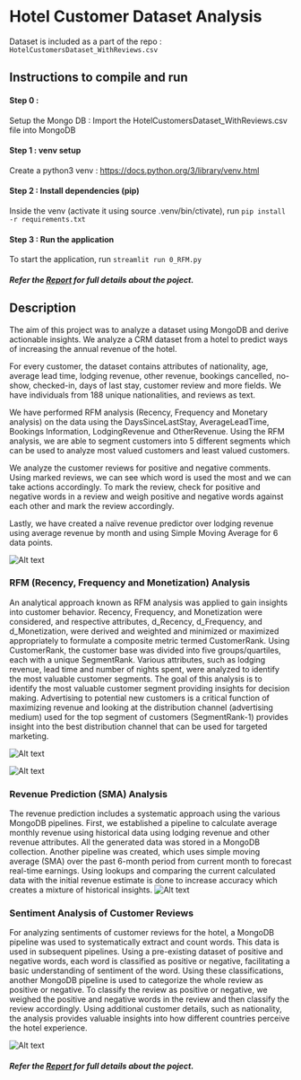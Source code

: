 # Hotel Customer Dataset Analysis

Dataset is included as a part of the repo : `HotelCustomersDataset_WithReviews.csv`

## Instructions to compile and run

#### Step 0 : 
Setup the Mongo DB : Import the HotelCustomersDataset_WithReviews.csv file into MongoDB

#### Step 1 : venv setup

Create a python3 venv : https://docs.python.org/3/library/venv.html

#### Step 2 : Install dependencies (pip)

Inside the venv (activate it using source .venv/bin/ctivate), run ```pip install -r requirements.txt```

#### Step 3 : Run the application

To start the application, run ```streamlit run 0_RFM.py```

##### Refer the [Report](/Report.pdf) for full details about the poject. 


## Description

The aim of this project was to analyze a dataset using MongoDB and derive actionable insights. We analyze a CRM dataset from a hotel to predict ways of increasing the annual revenue of the hotel.

For every customer, the dataset contains attributes of nationality, age, average lead time, lodging revenue, other revenue, bookings cancelled, no-show, checked-in, days of last stay, customer review and more fields. We have individuals from 188 unique nationalities, and reviews as text. 

We have performed RFM analysis (Recency, Frequency and Monetary analysis) on the data using the DaysSinceLastStay, AverageLeadTime, Bookings Information, LodgingRevenue and OtherRevenue. Using the RFM analysis, we are able to segment customers into 5 different segments which can be used to analyze most valued customers and least valued customers. 

We analyze the customer reviews for positive and negative comments. Using marked reviews, we can see which word is used the most and we can take actions accordingly. To mark the review, check for positive and negative words in a review and weigh positive and negative words against each other and mark the review accordingly. 

Lastly, we have created a naïve revenue predictor over lodging revenue using average revenue by month and using Simple Moving Average for 6 data points.

![Alt text](imgs/image.png)

### RFM (Recency, Frequency and Monetization) Analysis

An analytical approach known as RFM analysis was applied to gain insights into customer behavior. Recency, Frequency, and Monetization were considered, and respective attributes, d_Recency, d_Frequency, and d_Monetization, were derived and weighted and minimized or maximized appropriately to formulate a composite metric termed CustomerRank. Using CustomerRank, the customer base was divided into five groups/quartiles, each with a unique SegmentRank. Various attributes, such as lodging revenue, lead time and number of nights spent, were analyzed to identify the most valuable customer segments. The goal of this analysis is to identify the most valuable customer segment providing insights for decision making. Advertising to potential new customers is a critical function of maximizing revenue and looking at the distribution channel   (advertising medium) used for the top segment of customers (SegmentRank-1) provides insight into the best distribution channel that can be used for targeted marketing.

![Alt text](imgs/image-1.png)

![Alt text](imgs/image-3.png)

### Revenue Prediction (SMA) Analysis

The revenue prediction includes a systematic approach using the various MongoDB pipelines. First, we established a pipeline to calculate average monthly revenue using historical data using lodging revenue and other revenue attributes. All the generated data was stored in a MongoDB collection. Another pipeline was created, which uses simple moving average (SMA) over the past 6-month period from current month to forecast real-time earnings. Using lookups and comparing the current calculated data with the initial revenue estimate is done to increase accuracy which creates a mixture of historical insights.
![Alt text](imgs/image-2.png)

### Sentiment Analysis of Customer Reviews
For analyzing sentiments of customer reviews for the hotel, a MongoDB pipeline was used to systematically extract and count words. This data is used in subsequent pipelines. Using a pre-existing dataset of positive and negative words, each word is classified as positive or negative, facilitating a basic understanding of sentiment of the word. Using these classifications, another MongoDB pipeline is used to categorize the whole review as positive or negative. To classify the review as positive or negative, we weighed the positive and negative words in the review and then classify the review accordingly. Using additional customer details, such as nationality, the analysis provides valuable insights into how different countries perceive the hotel experience.

![Alt text](imgs/image-4.png)

##### Refer the [Report](/Report.pdf) for full details about the poject. 
